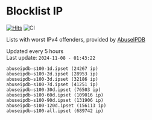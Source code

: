 # Blocklist IP

[![Hits](https://hits.seeyoufarm.com/api/count/incr/badge.svg?url=https%3A%2F%2Fgithub.com%2Fborestad%2Fblocklist-ip%2F&count_bg=%2379C83D&title_bg=%23555555&icon=&icon_color=%23E7E7E7&title=hits&edge_flat=false)](https://hits.seeyoufarm.com)  ![CI](https://img.shields.io/github/workflow/status/borestad/blocklist-ip/CI?style=flat-square)

Lists with worst IPv4 offenders, provided by [AbuseIPDB](https://www.abuseipdb.com/)

<!-- FOOTER-PLACEHOLDER -->
Updated every 5 hours<br>
Last update: `2024-11-08 - 01:43:22`
```
abuseipdb-s100-1d.ipset (24267 ip)
abuseipdb-s100-2d.ipset (28953 ip)
abuseipdb-s100-3d.ipset (32186 ip)
abuseipdb-s100-7d.ipset (41251 ip)
abuseipdb-s100-30d.ipset (76503 ip)
abuseipdb-s100-60d.ipset (109016 ip)
abuseipdb-s100-90d.ipset (131906 ip)
abuseipdb-s100-120d.ipset (156113 ip)
abuseipdb-s100-all.ipset (689742 ip)
```
